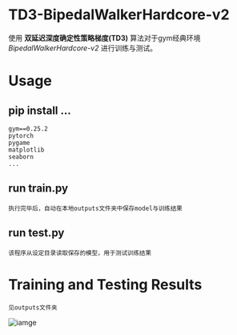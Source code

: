 # TD3-BipedalWalkerHardcore-v2
使用 **双延迟深度确定性策略梯度(TD3)** 算法对于gym经典环境 *BipedalWalkerHardcore-v2* 进行训练与测试。

# Usage
## pip install ...
    gym==0.25.2
    pytorch
    pygame
    matplotlib
    seaborn
    ...
## run train.py
    执行完毕后，自动在本地outputs文件夹中保存model与训练结果

## run test.py
    该程序从设定目录读取保存的模型，用于测试训练结果

# Training and Testing Results
    见outputs文件夹

![iamge](https://github.com/DaydayXtt/BipedalWalkerHardcore-v2_TD3/blob/master/test.gif)
